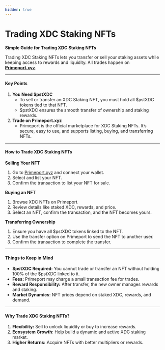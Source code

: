 ```yaml
---
hidden: true
---
```


# Trading XDC Staking NFTs

**Simple Guide for Trading XDC Staking NFTs**

Trading XDC Staking NFTs lets you transfer or sell your staking assets while keeping access to rewards and liquidity. All trades happen on [**Primeport.xyz**](https://primeport.xyz).

***

#### Key Points

1. **You Need $pstXDC**
   * To sell or transfer an XDC Staking NFT, you must hold all $pstXDC tokens tied to that NFT.
   * $pstXDC ensures the smooth transfer of ownership and staking rewards.
2. **Trade on Primeport.xyz**
   * Primeport is the official marketplace for XDC Staking NFTs. It’s secure, easy to use, and supports listing, buying, and transferring NFTs.

***

#### How to Trade XDC Staking NFTs

**Selling Your NFT**

1. Go to [Primeport.xyz](https://primeport.xyz) and connect your wallet.
2. Select and list your NFT.
3. Confirm the transaction to list your NFT for sale.

**Buying an NFT**

1. Browse XDC NFTs on Primeport.
2. Review details like staked XDC, rewards, and price.
3. Select an NFT, confirm the transaction, and the NFT becomes yours.

**Transferring Ownership**

1. Ensure you have all $pstXDC tokens linked to the NFT.
2. Use the transfer option on Primeport to send the NFT to another user.
3. Confirm the transaction to complete the transfer.

***

#### Things to Keep in Mind

* **$pstXDC Required:** You cannot trade or transfer an NFT without holding 100% of the $pstXDC linked to it.
* **Fees:** Primeport may charge a small transaction fee for trades.
* **Reward Responsibility:** After transfer, the new owner manages rewards and staking.
* **Market Dynamics:** NFT prices depend on staked XDC, rewards, and demand.

***

#### Why Trade XDC Staking NFTs?

1. **Flexibility:** Sell to unlock liquidity or buy to increase rewards.
2. **Ecosystem Growth:** Help build a dynamic and active XDC staking market.
3. **Higher Returns:** Acquire NFTs with better multipliers or rewards.


